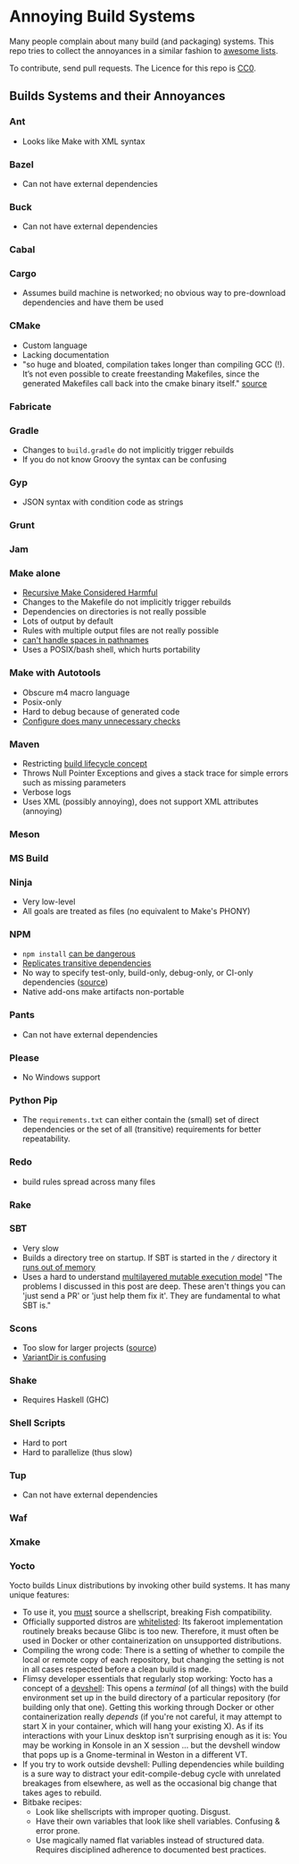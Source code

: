 # Annoying Build Systems

Many people complain about many build (and packaging) systems.
This repo tries to collect the annoyances
in a similar fashion to
[awesome lists](https://github.com/sindresorhus/awesome).

To contribute, send pull requests.
The Licence for this repo is [CC0](https://creativecommons.org/publicdomain/zero/1.0/).

## Builds Systems and their Annoyances

### Ant

* Looks like Make with XML syntax

### Bazel

* Can not have external dependencies

### Buck

* Can not have external dependencies

### Cabal

### Cargo

* Assumes build machine is networked; no obvious way to pre-download dependencies and have them be used

### CMake

* Custom language
* Lacking documentation
* "so huge and bloated, compilation takes longer than compiling GCC (!). It’s not even possible to create freestanding Makefiles, since the generated Makefiles call back into the cmake binary itself." [source](https://suckless.org/sucks/)

### Fabricate

### Gradle

* Changes to `build.gradle` do not implicitly trigger rebuilds
* If you do not know Groovy the syntax can be confusing

### Gyp

* JSON syntax with condition code as strings

### Grunt

### Jam

### Make alone

* [Recursive Make Considered Harmful](http://www.lateralt.net/files/auug97.pdf)
* Changes to the Makefile do not implicitly trigger rebuilds
* Dependencies on directories is not really possible
* Lots of output by default
* Rules with multiple output files are not really possible
* [can't handle spaces in pathnames](https://savannah.gnu.org/bugs/?712)
* Uses a POSIX/bash shell, which hurts portability

### Make with Autotools

* Obscure m4 macro language
* Posix-only
* Hard to debug because of generated code
* [Configure does many unnecessary checks](https://varnish-cache.org/docs/2.1/phk/autocrap.html)

### Maven

* Restricting [build lifecycle concept](https://maven.apache.org/guides/introduction/introduction-to-the-lifecycle.html)
* Throws Null Pointer Exceptions and gives a stack trace for simple errors such as missing parameters
* Verbose logs
* Uses XML (possibly annoying), does not support XML attributes (annoying)

### Meson

### MS Build

### Ninja

* Very low-level
* All goals are treated as files (no equivalent to Make's PHONY)

### NPM

* `npm install` [can be dangerous](https://github.com/joaojeronimo/rimrafall)
* [Replicates transitive dependencies](https://lexi-lambda.github.io/blog/2016/08/24/understanding-the-npm-dependency-model/)
* No way to specify test-only, build-only, debug-only, or CI-only dependencies ([source](https://lobste.rs/s/5ms7mb/what_is_annoying_about_certain_build#c_rl6qct))
* Native add-ons make artifacts non-portable

### Pants

* Can not have external dependencies

### Please

* No Windows support

### Python Pip

* The `requirements.txt` can either contain
  the (small) set of direct dependencies
  or the set of all (transitive) requirements for better repeatability.

### Redo

* build rules spread across many files

### Rake

### SBT

* Very slow
* Builds a directory tree on startup. If SBT is started in the `/` directory it [runs out of memory](https://github.com/sbt/sbt/issues/1458)
* Uses a hard to understand [multilayered mutable execution model](http://www.lihaoyi.com/post/SowhatswrongwithSBT.html)
  "The problems I discussed in this post are deep.
  These aren't things you can 'just send a PR' or 'just help them fix it'.
  They are fundamental to what SBT is."

### Scons

* Too slow for larger projects ([source](https://www.reddit.com/r/programming/comments/gm1dy/stop_inventing_motherfucking_build_systems/c1okqt7/))
* [VariantDir is confusing](https://stackoverflow.com/a/1074587)

### Shake

* Requires Haskell (GHC)

### Shell Scripts

* Hard to port
* Hard to parallelize (thus slow)

### Tup

* Can not have external dependencies

### Waf

### Xmake

### Yocto

Yocto builds Linux distributions by invoking other build systems. It has many unique features:

* To use it, you [must](http://www.yoctoproject.org/docs/current/ref-manual/ref-manual.html#structure-core-script) source a shellscript, breaking Fish compatibility.
* Officially supported distros are [whitelisted](http://www.yoctoproject.org/docs/current/ref-manual/ref-manual.html#detailed-supported-distros): Its fakeroot implementation routinely breaks because Glibc is too new. Therefore, it must often be used in Docker or other containerization on unsupported distributions.
* Compiling the wrong code: There is a setting of whether to compile the local or remote copy of each repository, but changing the setting is not in all cases respected before a clean build is made.
* Flimsy developer essentials that regularly stop working: Yocto has a concept of a [devshell](http://www.openembedded.org/wiki/Devshell): This opens a *terminal* (of all things) with the build environment set up in the build directory of a particular repository (for building only that one). Getting this working through Docker or other containerization really *depends* (if you're not careful, it may attempt to start X in your container, which will hang your existing X). As if its interactions with your Linux desktop isn't surprising enough as it is: You may be working in Konsole in an X session … but the devshell window that pops up is a Gnome-terminal in Weston in a different VT.
* If you try to work outside devshell: Pulling dependencies while building is a sure way to distract your edit-compile-debug cycle with unrelated breakages from elsewhere, as well as the occasional big change that takes ages to rebuild.
* Bitbake recipes:
  - Look like shellscripts with improper quoting. Disgust.
  - Have their own variables that look like shell variables. Confusing & error prone.
  - Use magically named flat variables instead of structured data. Requires disciplined adherence to documented best practices.
